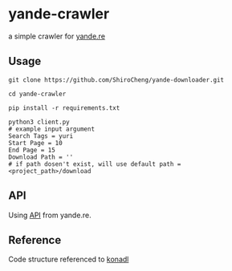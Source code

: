 # yande-crawler

a simple crawler for [yande.re](https://yande.re)

## Usage

```shell
git clone https://github.com/ShiroCheng/yande-downloader.git

cd yande-crawler

pip install -r requirements.txt

python3 client.py
# example input argument
Search Tags = yuri
Start Page = 10
End Page = 15
Download Path = ''	
# if path dosen't exist, will use default path = <project_path>/download
```



## API

Using  [API](https://yande.re/help/api) from yande.re.



## Reference

Code structure referenced to [konadl](https://github.com/k4yt3x/konadl)